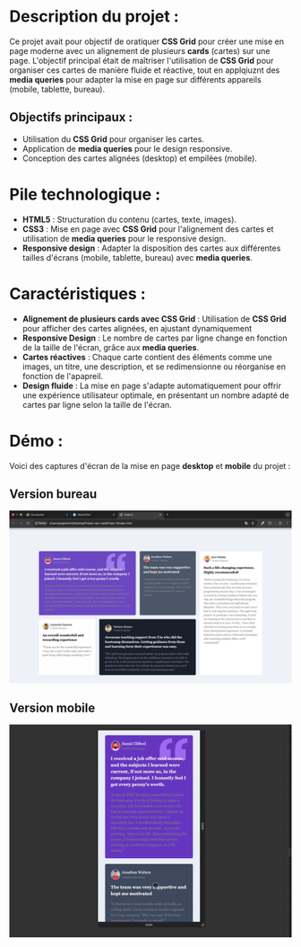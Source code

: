 # Description du projet : 
Ce projet avait pour objectif de oratiquer **CSS Grid** pour créer une mise en page moderne avec un alignement de plusieurs **cards** (cartes) sur une page.
L'objectif principal était de maîtriser l'utilisation de **CSS Grid** pour organiser ces cartes de manière fluide et réactive, tout en applqiuznt des **media queries** pour
adapter la mise en page sur différents appareils (mobile, tablette, bureau).

## Objectifs principaux : 
- Utilisation du **CSS Grid** pour organiser les cartes.
- Application de **media queries** pour le design responsive.
- Conception des cartes alignées (desktop) et empilées (mobile).

# Pile technologique : 
- **HTML5** : Structuration du contenu (cartes, texte, images).
- **CSS3** : Mise en page avec **CSS Grid** pour l'alignement des cartes et utilisation de **media queries** pour le responsive design.
- **Responsive design** : Adapter la disposition des cartes aux différentes tailles d'écrans (mobile, tablette, bureau) avec **media queries**.

# Caractéristiques : 
- **Alignement de plusieurs cards avec CSS Grid** : Utilisation de **CSS Grid** pour afficher des cartes alignées, en ajustant dynamiquement
- **Responsive Design** : Le nombre de cartes par ligne change en fonction de la taille de l'écran, grâce aux **media queries**.
- **Cartes réactives** : Chaque carte contient des éléments comme une images, un titre, une description, et se redimensionne ou réorganise en fonction de l'apapreil.
- **Design fluide** : La mise en page s'adapte automatiquement pour offrir une expérience utilisateur optimale, en présentant un nombre adapté de cartes par ligne selon la taille de l'écran.

# Démo : 
Voici des captures d'écran de la mise en page **desktop** et **mobile** du projet :
## Version bureau
![version bureau](https://github.com/Sweetyamnesia/Projet-3-CSS-grid/blob/main/Projet3-desktop.jpg?raw=true)

## Version mobile
![version mobile](https://github.com/Sweetyamnesia/Projet-3-CSS-grid/blob/main/Projet3-mobile-ezgif.com-video-to-gif-converter.gif?raw=true)
